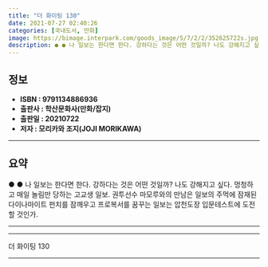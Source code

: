 ```yaml
---
title: "더 화이팅 130"
date: 2021-07-27 02:40:26
categories: [국내도서, 만화]
image: https://bimage.interpark.com/goods_image/5/7/2/2/352625722s.jpg
description: ● ● 나 일보는 한다면 한다. 강하다는 것은 어떤 것일까? 나도 강해지고 싶다. 멍청하고 매일 놀림만 당하는 고교생 일보. 권투선수 마모루와의 만남은 일보의 주먹에 잠재된 다이나마이트 펀치를 잠깨우고 프로복서를 꿈꾸는 일보는 압천도장 입문테스트에 도전할 것인가.
---
```


## **정보**

- **ISBN : 9791134886936**
- **출판사 : 학산문화사(만화/잡지)**
- **출판일 : 20210722**
- **저자 : 모리카와 조지(JOJI MORIKAWA)**

------



## **요약**

●  ●  나 일보는 한다면 한다. 강하다는 것은 어떤 것일까? 나도 강해지고 싶다. 멍청하고 매일 놀림만 당하는 고교생 일보. 권투선수 마모루와의 만남은 일보의 주먹에 잠재된 다이나마이트 펀치를 잠깨우고 프로복서를 꿈꾸는 일보는 압천도장 입문테스트에 도전할 것인가.

------



------


더 화이팅 130 

------


